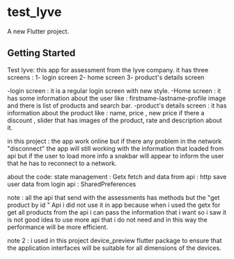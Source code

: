 # test_lyve

A new Flutter project.

## Getting Started

Test lyve:
this app for assessment from the lyve company. it has three screens :
1- login screen 2- home screen 3- product's details screen

-login screen : it is a regular login screen with new style. 
-Home screen : it has some information
about the user like : firstname-lastname-profile image and there is list of products and search bar.
-product's details screen : it has information about the product like : name, price , new price if
there a discount , slider that has images of the product, rate and description about it.

in this project :
the app work online but if there any problem in the network "disconnect" the app will still working
with the information that loaded from api but if the user to load more info a snakbar will appear to
inform the user that he has to reconnect to a network.

about the code:
state management : Getx fetch and data from api : http save user data from login api :
SharedPreferences

note :
all the api that send with the assessments has methods but the "get product by id " Api i did not
use it in app because when i used the getx for get all products from the api i can pass the
information that i want so i saw it is not good idea to use more api that i do not need and in this
way the performance will be more efficient.

note 2 :
i used in this project device_preview flutter package to ensure that the application interfaces will be suitable for all dimensions of the devices.
